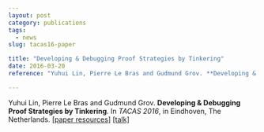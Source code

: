 ```yaml
---
layout: post
category: publications
tags:
  - news
slug: tacas16-paper

title: "Developing & Debugging Proof Strategies by Tinkering"
date: 2016-03-20
reference: "Yuhui Lin, Pierre Le Bras and Gudmund Grov. **Developing & Debugging Proof Strategies by Tinkering**. In _TACAS 2016_, in  Eindhoven, The Netherlands."

---
```

Yuhui Lin, Pierre Le Bras and Gudmund Grov. **Developing & Debugging Proof Strategies by Tinkering**. In _TACAS 2016_, in  Eindhoven, The Netherlands. <a href="http://ggrov.github.io/tinker/tacas16/">[paper resources]</a> <a href="talks/tacas16.pdf">[talk]</a>